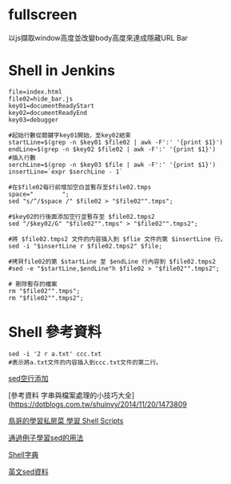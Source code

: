 ﻿# fullscreen
以js擷取window高度並改變body高度來達成隱藏URL Bar

# Shell in Jenkins
``` 
file=index.html
file02=hide_bar.js
key01=documentReadyStart
key02=documentReadyEnd
key03=debugger

#起始行數從關鍵字key01開始，至key02結束
startLine=$(grep -n $key01 $file02 | awk -F':' '{print $1}')
endLine=$(grep -n $key02 $file02 | awk -F':' '{print $1}')
#插入行數
serchLine=$(grep -n $key03 $file | awk -F':' '{print $1}')
insertLine=`expr $serchLine - 1`

#在$file02每行前增加空白並暫存至$file02.tmps
space="        ";
sed "s/^/$space /" $file02 > "$file02"".tmps";

#$key02的行後面添加空行並暫存至 $file02.tmps2
sed "/$key02/G" "$file02"".tmps" > "$file02"".tmps2";

#將 $file02.tmps2 文件的内容插入到 $flie 文件的第 $insertLine 行。
sed -i "$insertLine r $file02.tmps2" $file;

#拷貝file02的第 $startLine 至 $endLine 行內容到 $file02.tmps2
#sed -e "$startLine,$endLine"h $file02 > "$file02"".tmps2";

# 刪除暫存的檔案
rm "$file02"".tmps";
rm "$file02"".tmps2";

``` 
# Shell 參考資料

    sed -i '2 r a.txt' ccc.txt
    #表示將a.txt文件的内容插入到ccc.txt文件的第二行。

[sed空行添加](https://www.cnblogs.com/yangsuxia/p/3382410.html)

[參考資料 字串與檔案處理的小技巧大全](https://dotblogs.com.tw/shuinvy/2014/11/20/1473809

[鳥哥的學習私房菜 學習 Shell Scripts](http://linux.vbird.org/linux_basic/0340bashshell-scripts.php#script)

[通過例子學習sed的用法](https://charleslin74.pixnet.net/blog/post/419884144-%5Blinux%5D-%E6%AA%94%E6%A1%88%E6%96%87%E4%BB%B6%E5%AD%97%E4%B8%B2%E8%99%95%E7%90%86-sed%E7%9A%84%E7%94%A8%E6%B3%95)

[Shell字典](https://ithelp.ithome.com.tw/articles/10189741)

[英文sed資料](http://www.gnu.org/software/sed/manual/sed.html#Joining-lines)

